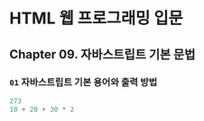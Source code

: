 # HTML 웹 프로그래밍 입문

## Chapter 09. 자바스트립트 기본 문법

### `01` 자바스트립트 기본 용어와 출력 방법
```JavaScript
273
10 + 20 + 30 * 2
```
